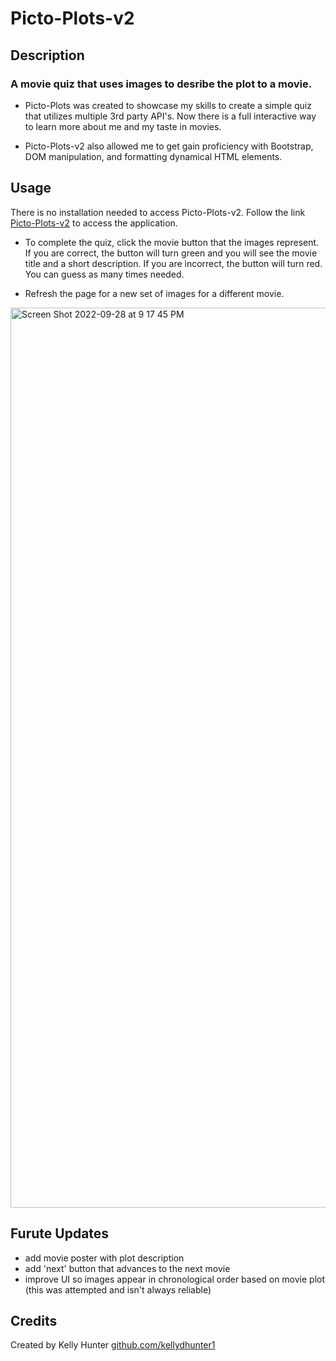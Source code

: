 # Picto-Plots-v2

## Description

### A movie quiz that uses images to desribe the plot to a movie.

- Picto-Plots was created to showcase my skills to create a simple quiz that utilizes multiple 3rd party API's. Now there is a full interactive way to learn more about me and my taste in movies. 

- Picto-Plots-v2 also allowed me to get gain proficiency with Bootstrap, DOM manipulation, and formatting dynamical HTML elements.

## Usage

There is no installation needed to access Picto-Plots-v2. Follow the link [Picto-Plots-v2](https://kellydhunter1.github.io/picto-plots-v2) to access the application. 

- To complete the quiz, click the movie button that the images represent. If you are correct, the button will turn green and you will see the movie title and a short description. If you are incorrect, the button will turn red. You can guess as many times needed.

- Refresh the page for a new set of images for a different movie.


<img width="1440" alt="Screen Shot 2022-09-28 at 9 17 45 PM" src="https://user-images.githubusercontent.com/81445500/192921185-752a424a-f524-48d9-aba4-b355f09686b2.png">

## Furute Updates

- add movie poster with plot description
- add 'next' button that advances to the next movie
- improve UI so images appear in chronological order based on movie plot (this was attempted and isn't always reliable)

## Credits
Created by Kelly Hunter
[github.com/kellydhunter1](https://github.com/kellydhunter1)

